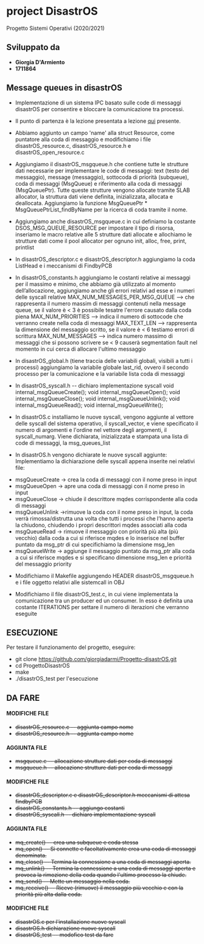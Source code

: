 # project DisastrOS
Progetto Sistemi Operativi (2020/2021)

## Sviluppato da
- **Giorgia D'Armiento**
- **1711864**

## Message queues in disastrOS 
- Implementazione di un sistema IPC basato sulle code di messaggi disastrOS per consentire e bloccare la comunicazione tra processi.

- Il punto di partenza è la lezione presentata a lezione [qui](https://gitlab.com/grisetti/sistemi_operativi_2019_20/-/tree/master/source/08_disastrOS/disastrOS_04_resources) presente.

- Abbiamo aggiunto un campo 'name' alla struct Resource, come puntatore alla coda di messaggio e modifichiamo i file disastrOS_resource.c, disastrOS_resource.h e disastrOS_open_resource.c

- Aggiungiamo il disastrOS_msgqueue.h che contiene tutte le strutture dati necessarie per implementare le code di messaggi: text (testo del messaggio), message (messaggio), sottocoda di priorità (subqueue), coda di messaggi (MsgQueue) e riferimento alla coda di messaggi (MsgQueuePtr). 
Tutte queste strutture vengono allocate tramite SLAB allocator, la struttura dati viene definita, inizializzata, allocata e deallocata. Aggiungiamo la funzione MsgQueuePtr * MsgQueuePtrList_findByName per la ricerca di coda tramite il nome. 

- Aggiungiamo anche disastrOS_msgqueue.c in cui definiamo la costante DSOS_MSG_QUEUE_RESOURCE per impostare il tipo di risorsa, inseriamo le macro relative alle 5 strutture dati allocate e allochiamo le strutture dati come il pool allocator per ognuno init, alloc, free, print, printlist

- In disastrOS_descriptor.c e disastrOS_descriptor.h aggiungiamo la coda ListHead e i meccanismi di FindbyPCB

- In disastrOS_constants.h aggiungiamo le costanti relative ai messaggi per il massimo e minimo, che abbiamo già utilizzato al momento dell’allocazione, aggiungiamo anche gli errori relativi ad esse e i numeri delle syscall relative
MAX_NUM_MESSAGES_PER_MSG_QUEUE --> che rappresenta il numero massim di messaggi contenuti nella message queue, se il valore è < 3 è possibile tesatre l'errore causato dalla coda piena
MAX_NUM_PRIORITIES --> indica il numero di sottocode che verranno create nella coda di messaggi
MAX_TEXT_LEN --> rappresenta la dimensione del messaggio scritto, se il valore è < 6 testiamo errori di scrittura
MAX_NUM_MESSAGES --> indica numero massimo di messaggi che si possono scrivere se < 9 causerà segmentation fault nel momento in cui cerca di allocare l'ultimo messaggio

- In disastrOS_global.h (tiene traccia delle variabili globali, visibili a tutti i processi) aggiungiamo la variabile globale last_rid, ovvero il secondo processo per la comunicazione e la variabile lista coda di messaggi

- In disastrOS_syscall.h -- dichiaro implementazione syscall 
void internal_msgQueueCreate();
void internal_msgQueueOpen();
void internal_msgQueueClose();
void internal_msgQueueUnlink();
void internal_msgQueueRead();
void internal_msgQueueWrite();

- In disastrOS.c installiamo le nuove syscall, vengono aggiunte al vettore delle syscall del sistema operativo, il syscall_vector, e viene specificato il numero di argomenti e l'ordine nel vettore degli argomenti, il syscall_numarg. Viene dichiarata, inizializzata e stampata una lista di code di messaggi, la msg_queues_list 

- In disastrOS.h vengono dichiarate le nuove syscall aggiunte:
Implementiamo la dichiarazione delle syscall appena inserite nei relativi file:
* msgQueueCreate → crea la coda di messaggi con il nome preso in input
* msgQueueOpen → apre una coda di messaggi con il nome preso in input
* msgQueueClose → chiude il descrittore mqdes corrispondente alla coda di messaggi
* msgQueueUnlink →rimuove la coda con il nome preso in input, la coda verrà rimossa/distrutta una volta che tutti i processi che l’hanno aperta la chiudono, chiudendo i propri descrittori mqdes associati alla coda
* msgQueueRead → rimuove il messaggio con priorità più alta (più vecchio) dalla coda a cui si riferisce mqdes e lo inserisce nel buffer puntato da msg_ptr di cui specifichiamo la dimensione msg_len
* msgQueueWrite → aggiunge il messaggio puntato da msg_ptr alla coda a cui si riferisce mqdes e si specificano dimensione msg_len e priorità del messaggio priority

- Modifichiamo il Makefile aggiungendo HEADER disastrOS_msgqueue.h e i file oggetto relativi alle sistemcall in OBJ  

- Modifichiamo il file disastrOS_test.c, in cui viene implementata la comunicazione tra un producer ed un consumer. In esso è definita una costante ITERATIONS per settare il numero di iterazioni che verranno eseguite

## ESECUZIONE
Per testare il funzionamento del progetto, eseguire:
- git clone https://github.com/giorgiadarmi/Progetto-disastrOS.git
- cd ProgettoDisastrOS
- make
- ./disastrOS_test per l'esecuzione 

## DA FARE

#### MODIFICHE FILE
- <del>disastrOS_resource.c -- aggiunta campo nome</del>
- <del>disastrOS_resource.h -- aggiunta campo nome</del> 

#### AGGIUNTA FILE
- <del>msgqueue.c -- allocazione strutture dati per coda di messaggi</del>
- <del>msgqueue.h -- allocazione strutture dati per coda di messaggi</del>

#### MODIFICHE FILE
- <del>disastrOS_descriptor.c e disastrOS_descriptor.h meccanismi di attesa findbyPCB</del>
- <del>disastrOS_constants.h -- aggiungo costanti</del>
- <del>disastrOS_syscall.h -- dichiaro implementazione syscall</del>

#### AGGIUNTA FILE
- <del>mq_create() -- crea una subqueue e coda stessa</del>
- <del>mq_open() -- Si connette e facoltativamente crea una coda di messaggi denominata.</del>
- <del>mq_close() -- Termina la connessione a una coda di messaggi aperta.</del>
- <del>mq_unlink() -- Termina la connessione a una coda di messaggi aperta e provoca la rimozione della coda quando l'ultimo processo la chiude.</del>
- <del>mq_send() -- Mette un messaggio nella coda.</del>
- <del>mq_receive() -- Riceve (rimuove) il messaggio più vecchio e con la priorità più alta dalla coda.</del>

#### MODIFICHE FILE
- <del>disastrOS.c per l'installazione nuove syscall</del>
- <del>disastrOS.h dichiarazione nuove syscall</del>
- <del>disastrOS_test -- modofico test da fare</del>

